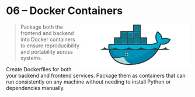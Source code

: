 
# 06 – Docker Containers

<img src="../../media/docker-whale-logo-image.png" style="width: 300px" align="right">

> Package both the frontend and backend into Docker containers to ensure reproducibility and portability across systems.

Create Dockerfiles for both your backend and frontend services. Package them as containers that can run consistently on any machine without needing to install Python or dependencies manually.
